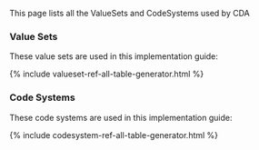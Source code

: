 
This page lists all the ValueSets and CodeSystems used by CDA

### Value Sets

These value sets are used in this implementation guide:

{% include valueset-ref-all-table-generator.html %}

### Code Systems

These code systems are used in this implementation guide:

{% include codesystem-ref-all-table-generator.html %}